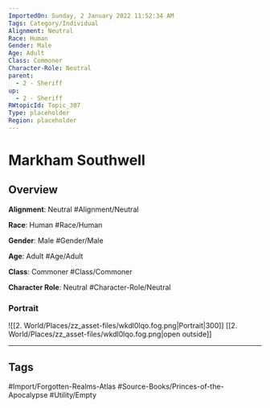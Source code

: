 ```yaml
---
ImportedOn: Sunday, 2 January 2022 11:52:34 AM
Tags: Category/Individual
Alignment: Neutral
Race: Human
Gender: Male
Age: Adult
Class: Commoner
Character-Role: Neutral
parent:
  - 2 - Sheriff
up:
  - 2 - Sheriff
RWtopicId: Topic_307
Type: placeholder
Region: placeholder
---
```

# Markham Southwell
## Overview
**Alignment**: Neutral
#Alignment/Neutral

**Race**: Human
#Race/Human

**Gender**: Male
#Gender/Male

**Age**: Adult
#Age/Adult

**Class**: Commoner
#Class/Commoner

**Character Role**: Neutral
#Character-Role/Neutral

### Portrait
![[2. World/Places/zz_asset-files/wkdl0lqo.fog.png|Portrait|300]]
[[2. World/Places/zz_asset-files/wkdl0lqo.fog.png|open outside]]


---
## Tags
#Import/Forgotten-Realms-Atlas #Source-Books/Princes-of-the-Apocalypse #Utility/Empty

